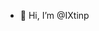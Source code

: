 - 👋 Hi, I’m @IXtinp

<!---
IXtinp/IXtinp is a ✨ special ✨ repository because its `README.md` (this file) appears on your GitHub profile.
You can click the Preview link to take a look at your changes.
--->
